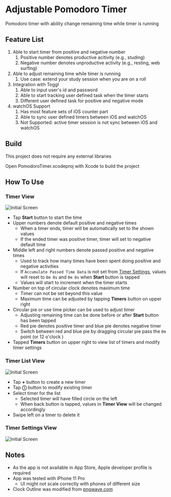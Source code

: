 # Adjustable Pomodoro Timer
Pomodoro timer with ability change remaining time while timer is running

## Feature List
1. Able to start timer from positive and negative number
    1. Positive number denotes productive acitivity (e.g., studing)
    2. Negative number denotes unproductive activity (e.g., resting, web surfing)
2. Able to adjust remaining time while timer is running
    1. Use case: extend your study session when you are on a roll
3. Integration with Toggl
    1. Able to input user's id and password
    2. Able to start tracking user defined task when the timer starts
    3. Different user defined task for positive and negative mode
4. watchOS Support
    1. Has most feature sets of iOS counter part
    2. Able to sync user defined timers between iOS and watchOS
    3. Not Supported: active timer session is not sync between iOS and watchOS

## Build

This project does not require any external libraries

Open PomodoroTimer.xcodeproj with Xcode to build the project

## How To Use

### Timer View

![Initial Screen](Images/StartScreen.PNG)

* Tap **Start** button to start the time
* Upper numbers denote default positive and negative times
    * When a timer ends, timer will be automatically set to the shown values
    * If the ended timer was positive timer, timer will set to negative default time
* Middle left and right numbers denote passed positive and negative times
    * Used to track how many times have been spent doing positive and negative activities
    * If `Accumulate Passed Time Data` is not set from [Timer Settings](#timer-settings), values will reset to `0m 0s` and `0m 0s` when **Start** button is tapped
    * Values will start to increment when the timer starts
* Number on top of circular clock denotes maximum time
    * Timer can not be set beyond this value
    * Maximum time can be adjusted by tapping **Timers** button on upper right
* Circular pie or use time picker can be used to adjust timer
    * Adjusting remaining time can be done before or after **Start** button has been tapped
    * Red pie denotes positive timer and blue pie denotes negative timer
    * Switch between red and blue pie by dragging circular pie pass the `0m` point (or 12 o'clock )
* Tapped **Timers** button on upper right to view list of timers and modify timer settings

### Timer List View

![Initial Screen](Images/TimerList.PNG)

* Tap **+** button to create a new timer
* Tap **ⓘ** button to modify existing timer
* Select timer for the list
    * Selected timer will have filled circle on the left
    * When back button is tapped, values in **Timer View** will be changed accordingly
 * Swipe left on a timer to delete it

### <a name="timer-settings"></a>Timer Settings View

![Initial Screen](Images/TimerSettings.JPG)


## Notes

* As the app is not available in App Store, Apple developer profile is required
* App was tested with iPhone 11 Pro
    * UI might not scale correctly with phones of different size
* Clock Outline was modified from [pngwave.com](https://www.pngwave.com/png-clip-art-tpygv)

